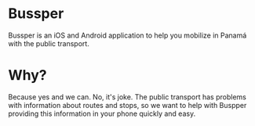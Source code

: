 # Bussper
Bussper is an iOS and Android application to help you mobilize in Panamá with the public transport.

# Why?
Because yes and we can. No, it's joke. The public transport has problems with information about routes and stops, so we want to help with Buspper providing this information in your phone quickly and easy.
